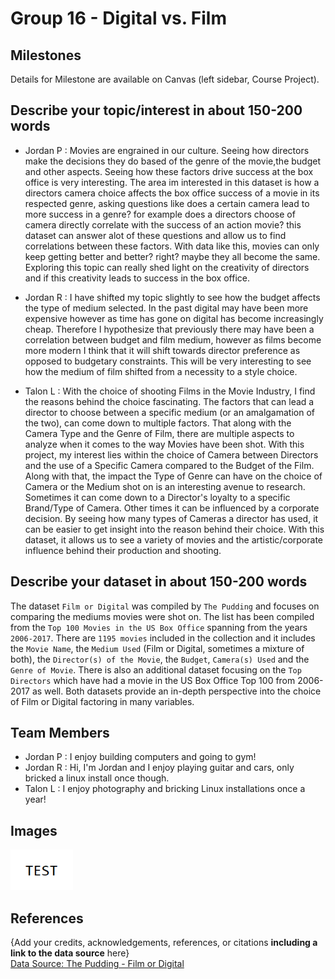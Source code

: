 # Group 16 - Digital vs. Film

## Milestones

Details for Milestone are available on Canvas (left sidebar, Course Project).

## Describe your topic/interest in about 150-200 words
- Jordan P : Movies are engrained in our culture. Seeing how directors make the decisions they do based of the genre of the movie,the budget and other aspects. Seeing how these factors drive success at the box office is very interesting. The area im interested in this dataset is how a directors camera choice affects the box office success of a movie in its respected genre, asking questions like does a certain camera lead to more success in a genre? for example does a directors choose of camera directly correlate with the success of an action movie? this dataset can answer alot of these questions and allow us to find correlations between these factors. With data like this, movies can only keep getting better and better? right? maybe they all become the same. Exploring this topic can really shed light on the creativity of directors and if this creativity leads to success in the box office. 

- Jordan R : I have shifted my topic slightly to see how the budget affects the type of medium selected. In the past digital may have been more expensive however as time has gone on digital has become increasingly cheap. Therefore I hypothesize that previously there may have been a correlation between budget and film medium, however as films become more modern I think that it will shift towards director preference as opposed to budgetary constraints. This will be very interesting to see how the medium of film shifted from a necessity to a style choice.

- Talon L : With the choice of shooting Films in the Movie Industry, I find the reasons behind the choice fascinating. The factors that can lead a director to choose between a specific medium (or an amalgamation of the two), can come down to multiple factors. That along with the Camera Type and the Genre of Film, there are multiple aspects to analyze when it comes to the way Movies have been shot. With this project, my interest lies within the choice of Camera between Directors and the use of a Specific Camera compared to the Budget of the Film. Along with that, the impact the Type of Genre can have on the choice of Camera or the Medium shot on is an interesting avenue to research. Sometimes it can come down to a Director's loyalty to a specific Brand/Type of Camera. Other times it can be influenced by a corporate decision. By seeing how many types of Cameras a director has used, it can be easier to get insight into the reason behind their choice. With this dataset, it allows us to see a variety of movies and the artistic/corporate influence behind their production and shooting.

## Describe your dataset in about 150-200 words
The dataset `Film or Digital` was compiled by `The Pudding` and focuses on comparing the mediums movies were shot on. The list has been compiled from the `Top 100 Movies in the US Box Office` spanning from the years `2006-2017`. There are `1195 movies` included in the collection and it includes the `Movie Name`, the `Medium Used` (Film or Digital, sometimes a mixture of both), the `Director(s) of the Movie`, the `Budget`, `Camera(s) Used` and the `Genre of Movie`. There is also an additional dataset focusing on the `Top Directors` which have had a movie in the US Box Office Top 100 from 2006-2017 as well. Both datasets provide an in-depth perspective into the choice of Film or Digital factoring in many variables.

## Team Members
- Jordan P : I enjoy building computers and going to gym!
- Jordan R : Hi, I'm Jordan and I enjoy playing guitar and cars, only bricked a linux install once though.
- Talon L : I enjoy photography and bricking Linux installations once a year!

## Images

<img src ="images/test.png" width="100px">

## References

{Add your credits, acknowledgements, references, or citations **including a link to the data source** here}  
[Data Source: The Pudding - Film or Digital](https://github.com/the-pudding/data/tree/master/filmordigital)



